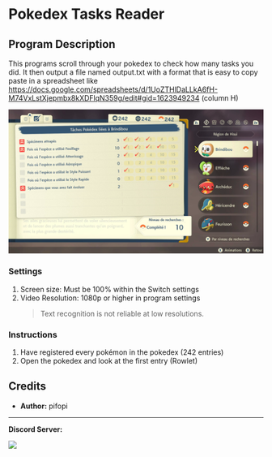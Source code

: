 # Pokedex Tasks Reader

## Program Description

This programs scroll through your pokedex to check how many tasks you did. It then output a file named output.txt with a format that is easy to copy paste in a spreadsheet like https://docs.google.com/spreadsheets/d/1UoZTHlDaLLkA6fH-M74VxLstXjepmbx8kXDFlqN359g/edit#gid=1623949234 (column H)

<img src="images/PokedexTasksReader-0.png">

### Settings

1. Screen size: Must be 100% within the Switch settings
2. Video Resolution: 1080p or higher in program settings
   > Text recognition is not reliable at low resolutions.

### Instructions

1. Have registered every pokémon in the pokedex (242 entries)
2. Open the pokedex and look at the first entry (Rowlet)

## Credits

- **Author:** pifopi


<hr>

**Discord Server:** 

[<img src="https://canary.discordapp.com/api/guilds/695809740428673034/widget.png?style=banner2">](https://discord.gg/cQ4gWxN)
